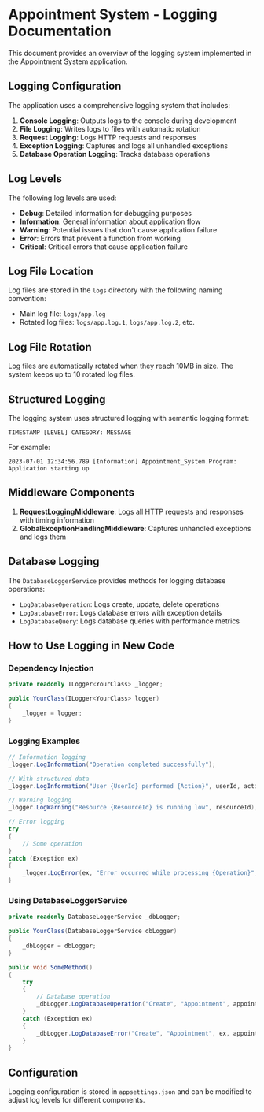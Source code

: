 # Appointment System - Logging Documentation

This document provides an overview of the logging system implemented in the Appointment System application.

## Logging Configuration

The application uses a comprehensive logging system that includes:

1. **Console Logging**: Outputs logs to the console during development
2. **File Logging**: Writes logs to files with automatic rotation
3. **Request Logging**: Logs HTTP requests and responses
4. **Exception Logging**: Captures and logs all unhandled exceptions
5. **Database Operation Logging**: Tracks database operations

## Log Levels

The following log levels are used:

- **Debug**: Detailed information for debugging purposes
- **Information**: General information about application flow
- **Warning**: Potential issues that don't cause application failure
- **Error**: Errors that prevent a function from working
- **Critical**: Critical errors that cause application failure

## Log File Location

Log files are stored in the `logs` directory with the following naming convention:
- Main log file: `logs/app.log`
- Rotated log files: `logs/app.log.1`, `logs/app.log.2`, etc.

## Log File Rotation

Log files are automatically rotated when they reach 10MB in size. The system keeps up to 10 rotated log files.

## Structured Logging

The logging system uses structured logging with semantic logging format:

```
TIMESTAMP [LEVEL] CATEGORY: MESSAGE
```

For example:
```
2023-07-01 12:34:56.789 [Information] Appointment_System.Program: Application starting up
```

## Middleware Components

1. **RequestLoggingMiddleware**: Logs all HTTP requests and responses with timing information
2. **GlobalExceptionHandlingMiddleware**: Captures unhandled exceptions and logs them

## Database Logging

The `DatabaseLoggerService` provides methods for logging database operations:

- `LogDatabaseOperation`: Logs create, update, delete operations
- `LogDatabaseError`: Logs database errors with exception details
- `LogDatabaseQuery`: Logs database queries with performance metrics

## How to Use Logging in New Code

### Dependency Injection

```csharp
private readonly ILogger<YourClass> _logger;

public YourClass(ILogger<YourClass> logger)
{
    _logger = logger;
}
```

### Logging Examples

```csharp
// Information logging
_logger.LogInformation("Operation completed successfully");

// With structured data
_logger.LogInformation("User {UserId} performed {Action}", userId, action);

// Warning logging
_logger.LogWarning("Resource {ResourceId} is running low", resourceId);

// Error logging
try
{
    // Some operation
}
catch (Exception ex)
{
    _logger.LogError(ex, "Error occurred while processing {Operation}", operationName);
}
```

### Using DatabaseLoggerService

```csharp
private readonly DatabaseLoggerService _dbLogger;

public YourClass(DatabaseLoggerService dbLogger)
{
    _dbLogger = dbLogger;
}

public void SomeMethod()
{
    try
    {
        // Database operation
        _dbLogger.LogDatabaseOperation("Create", "Appointment", appointmentId, userId);
    }
    catch (Exception ex)
    {
        _dbLogger.LogDatabaseError("Create", "Appointment", ex, appointmentId, userId);
    }
}
```

## Configuration

Logging configuration is stored in `appsettings.json` and can be modified to adjust log levels for different components. 